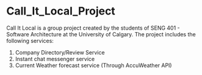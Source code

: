 # Call_It_Local_Project
Call It Local is a group project created by the students of SENG 401 - Software Architecture at the University of Calgary. 
The project includes the following services: 
1) Company Directory/Review Service 
2) Instant chat messenger service 
3) Current Weather forecast service (Through AccuWeather API)
